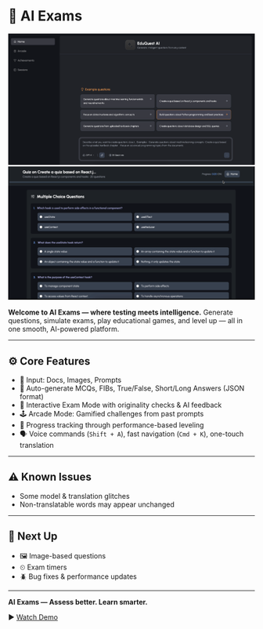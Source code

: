 # 🚀 AI Exams

![OG Image](og-image.png)
![OG Image](og-image2.png)

**Welcome to AI Exams — where testing meets intelligence.**
Generate questions, simulate exams, play educational games, and level up — all in one smooth, AI-powered platform.

---

## ⚙️ Core Features

* 📄 Input: Docs, Images, Prompts
* 🧠 Auto-generate MCQs, FIBs, True/False, Short/Long Answers (JSON format)
* 🧪 Interactive Exam Mode with originality checks & AI feedback
* 🕹 Arcade Mode: Gamified challenges from past prompts
* 🏅 Progress tracking through performance-based leveling
* 🗣 Voice commands (`Shift + A`), fast navigation (`Cmd + K`), one-touch translation

---

## ⚠️ Known Issues

* Some model & translation glitches
* Non-translatable words may appear unchanged

---

## 🔧 Next Up

* 🖼 Image-based questions
* ⏲ Exam timers
* 🪲 Bug fixes & performance updates

---

**AI Exams — Assess better. Learn smarter.**

▶️ [Watch Demo](https://drive.google.com/file/d/1M6qXOsYHIdFa4L0JmTk59A2r4n_9POU8/view?usp=sharing)
